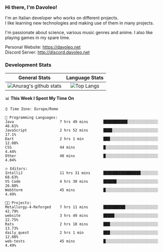### Hi there, I'm Davoleo!

I'm an Italian developer who works on different projects.<br>
I like learning new technologies and making use of them in many projects.

I'm passionate about science, various music genres and anime.
I also like playing games in my spare time.

Personal Website: https://davoleo.net <br>
Discord Server: http://discord.davoleo.net

### Development Stats

General Stats             |  Language Stats
:-------------------------:|:-------------------------:
![Anurag's github stats](https://github-readme-stats.vercel.app/api?username=Davoleo&count_private=true&show_icons=true&theme=tokyonight)  |  ![Top Langs](https://github-readme-stats.vercel.app/api/top-langs/?username=Davoleo&theme=tokyonight&layout=compact)



<!--START_SECTION:waka-->
📊 **This Week I Spent My Time On** 

```text
⌚︎ Time Zone: Europe/Rome

💬 Programming Languages: 
Java                     7 hrs 49 mins       ███████████░░░░░░░░░░░░░░   46.61% 
JavaScript               2 hrs 52 mins       ████░░░░░░░░░░░░░░░░░░░░░   17.1% 
Dart                     2 hrs 1 min         ███░░░░░░░░░░░░░░░░░░░░░░   12.08% 
CSS                      44 mins             █░░░░░░░░░░░░░░░░░░░░░░░░   4.44% 
Other                    40 mins             █░░░░░░░░░░░░░░░░░░░░░░░░   4.04%

🔥 Editors: 
IntelliJ                 11 hrs 31 mins      █████████████████░░░░░░░░   68.63% 
VS Code                  4 hrs 30 mins       ██████░░░░░░░░░░░░░░░░░░░   26.88% 
WebStorm                 45 mins             █░░░░░░░░░░░░░░░░░░░░░░░░   4.49%

🐱‍💻 Projects: 
Metallurgy-4-Reforged    7 hrs 11 mins       ██████████░░░░░░░░░░░░░░░   42.79% 
website                  3 hrs 49 mins       █████░░░░░░░░░░░░░░░░░░░░   22.75% 
Rats                     2 hrs 18 mins       ███░░░░░░░░░░░░░░░░░░░░░░   13.73% 
daily_quest              2 hrs 1 min         ███░░░░░░░░░░░░░░░░░░░░░░   12.08% 
web-tests                45 mins             █░░░░░░░░░░░░░░░░░░░░░░░░   4.49%

```


<!--END_SECTION:waka-->

<!--
**Davoleo/Davoleo** is a ✨ _special_ ✨ repository because its `README.md` (this file) appears on your GitHub profile.

https://gist.github.com/Davoleo/43516c64c8169e24dc2571c34713863b

Here are some ideas to get you started:

- 🔭 I’m currently working on ...
- 🌱 I’m currently learning ...
- 👯 I’m looking to collaborate on ...
- 🤔 I’m looking for help with ...
- 💬 Ask me about ...
- 📫 How to reach me: ...
- 😄 Pronouns: ...
- ⚡ Fun fact: ...
-->
